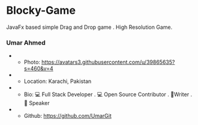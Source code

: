 # Blocky-Game
JavaFx based simple Drag and Drop game .
High Resolution Game.

### Umar Ahmed
+ - Photo: https://avatars3.githubusercontent.com/u/39865635?s=460&v=4
+ - Location: Karachi, Pakistan
+ - Bio: 💻 Full Stack Developer . 💻 Open Source Contributor . 📝Writer . 🎤 Speaker 
+ - Github: https://github.com/UmarGit
